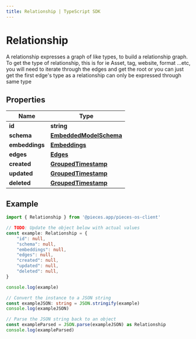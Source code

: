 ```yaml
---
title: Relationship | TypeScript SDK
---
```



# Relationship

A relationship expresses a graph of like types, to build a relationship graph.   To get the type of relationship, this is for ie Asset, tag, website, format ...etc, you will need to iterate through the edges and get the root or you can just get the first edge\'s type as a relationship can only be expressed through same type

## Properties

Name | Type
------------ | -------------
**id** | **string**
**schema** | [**EmbeddedModelSchema**](EmbeddedModelSchema)
**embeddings** | [**Embeddings**](Embeddings)
**edges** | [**Edges**](Edges)
**created** | [**GroupedTimestamp**](GroupedTimestamp)
**updated** | [**GroupedTimestamp**](GroupedTimestamp)
**deleted** | [**GroupedTimestamp**](GroupedTimestamp)

## Example

```typescript
import { Relationship } from '@pieces.app/pieces-os-client'

// TODO: Update the object below with actual values
const example: Relationship = {
    "id": null,
    "schema": null,
    "embeddings": null,
    "edges": null,
    "created": null,
    "updated": null,
    "deleted": null,
}

console.log(example)

// Convert the instance to a JSON string
const exampleJSON: string = JSON.stringify(example)
console.log(exampleJSON)

// Parse the JSON string back to an object
const exampleParsed = JSON.parse(exampleJSON) as Relationship
console.log(exampleParsed)
```


